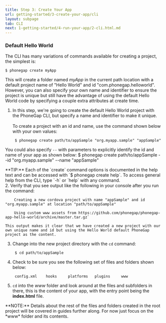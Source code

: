 ```yaml
---
title: Step 3: Create Your App
url: getting-started/3-create-your-app/cli
layout: subpage
tab: CLI
next: 1-getting-started/4-run-your-app/2-cli.html.md
---
```


### Default Hello World
The CLI has many variations of commands available for creating a project, the simplest is:

  `$ phonegap create myApp`

This will create a folder named *myApp* in the current path location with a default project name of "Hello World" and id "com.phonegap.helloworld". However, you can also specify your own name and identifier to ensure the project is unique but still have the advantage of using the default Hello World code by specifying a couple extra attributes at create time.

1. In this step, we're going to create the default Hello World project with the PhoneGap CLI, but specify a name and identifier to make it unique.
   <br><br>To create a project with an id and name, use the command shown below with your own values:

	  	$ phonegap create path/to/appSample "org.myapp.sample" "appSample"
You could also specify `--` with parameters to explicitly identify the id and name of your app as shown below:
		$ phonegap create path/to/appSample --id "org.myapp.sample" --name "appSample"
  <div class="alert--info">**TIP:** Each of the `create` command options is documented in the help text and can be accessed with `$ phonegap create help`. To access general help from the CLI, type `-h` or `help` with any command.</div>
2. Verify that you see output like the following in your console after you run the command:

		Creating a new cordova project with name "appSample" and id "org.myapp.sample" at location "path/to/appSample"

		Using custom www assets from https://github.com/phonegap/phonegap-app-hello-world/archive/master.tar.gz`

	This output makes it clear that we have created a new project with our own unique name and id but using the Hello World default PhoneGap project as the content.
3. Change into the new project directory with the `cd` command:

		$ cd path/to/appSample

4. Check to be sure you see the following set of files and folders shown below:

		config.xml	  hooks		platforms	plugins		www
5. `cd` into the *www* folder and look around at the files and subfolders in there, this is the content of your app, with the entry point being the **index.html** file.
 <div class="alert--warning">**NOTE:** Details about the rest of the files and folders created in the root project  will be covered in guides further along. For now just focus on the *www* folder and its contents.</div>
